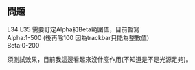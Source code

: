 ## 問題
L34 L35 需要訂定Alpha和Beta範圍值，目前暫寫  
Alpha:1-500 (後再除100 因為trackbar只能為整數值)  
Beta:0-200

  
須測試效果，目前我這邊看起來沒什麼作用(不知道是不是光源足夠)。
